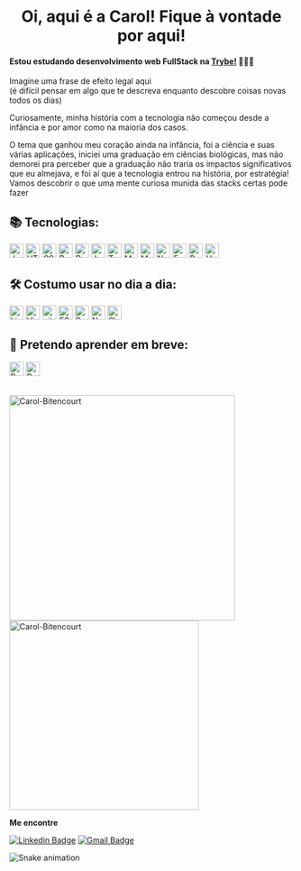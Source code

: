 <div align='center'> <h1> Oi, aqui é a Carol! Fique à vontade por aqui!</h1></div>

#### Estou estudando desenvolvimento web FullStack na [Trybe!](https://www.betrybe.com/) 👩🏽‍💻
 
 
Imagine uma frase de efeito legal aqui <br />
(é difícil pensar em algo que te descreva enquanto descobre coisas novas todos os dias)
<br />


  Curiosamente, minha história com a tecnologia não começou desde a infância e por amor como na maioria dos casos.

O tema que ganhou meu coração ainda na infância, foi a ciência e suas várias aplicações, iniciei uma graduação em ciências biológicas, mas não demorei pra perceber que a graduação não traria os impactos significativos que eu almejava, e foi aí que a tecnologia entrou na história, por estratégia!
Vamos descobrir o que uma mente curiosa munida das stacks certas pode fazer 
<br />


 ## 📚 Tecnologias:

<img src="https://img.shields.io/badge/JavaScript-282C34?logo=javascript&logoColor=F7DF1E" alt="JavaScript logo" title="JavaScript" height="25" /> <img src="https://img.shields.io/badge/HTML5-282C34?logo=html5&logoColor=E34F26" alt="HTML5 logo" title="HTML5" height="25" /> <img src="https://img.shields.io/badge/CSS3-282C34?logo=css3&logoColor=1572B6" alt="CSS3 logo" title="CSS3" height="25" /> <img src="https://img.shields.io/badge/React-282C34?logo=react&logoColor=61DAFB" alt="React logo" title="React.js / React Native" height="25" /> <img src="https://img.shields.io/badge/Redux-282C34?logo=redux&logoColor=764ABC" alt="Redux logo" title="Redux" height="25" /> <img src="https://img.shields.io/badge/Jest-282C34?logo=jest&logoColor=cc0000" alt="Jest logo" title="Jest" height="25" /> <img src="https://img.shields.io/badge/TestingLibrary-282C34?logo=testing-library&logoColor=%23E33332" alt="Testing Library logo" title="TestingLibrary" height="25" /> <img src="https://img.shields.io/badge/MySQL-282C34?logo=MySQL&logoColor=f29111" alt="MySQL logo" title="MySQL" height="25" /> <img src="https://img.shields.io/badge/MongoDB-282C34?logo=MongoDB&logoColor=589636" alt="MongoDB logo" title="MongoDB" height="25" /> <img src="https://img.shields.io/badge/Node.js-282C34?logo=Node.js&logoColor=#339933" alt="Node logo" title="Node" height="25" /> <img src="https://img.shields.io/badge/Express-282C34?logo=Express&logoColor=#339933" alt="Express logo" title="Express" height="25" /> <img src="https://img.shields.io/badge/Python-282C34?logo=Python&logoColor=ffdd54" alt="Python logo" title="Python" height="25" /> <img src="https://img.shields.io/badge/Heroku-282C34?logo=Heroku&logoColor=764ABC" alt="Heroku logo" title="Heroku" height="25" />

  
## 🛠️ Costumo usar no dia a dia:
<img src="https://img.shields.io/badge/Linux-282C34?logo=Linux&logoColor=FFFFFF" alt="Linux logo" title="Linux" height="25" /> <img src="https://img.shields.io/badge/VS%20Code-282C34?logo=visual-studio-code&logoColor=007ACC" alt="Visual Studio Code logo" title="Visual Studio Code" height="25" /> <img src="https://img.shields.io/badge/git-282C34?logo=git&logoColor=F05032" alt="git logo" title="git" height="25" />  <img src="https://img.shields.io/badge/ESLint-282C34?logo=eslint&logoColor=191970" alt191970="ESLint logo" title="ESLint" height="25" /> <img src="https://img.shields.io/badge/Bootstrap-282C34?logo=bootstrap&logoColor=836FFF" alt="Bootstrap logo" title="ESLint" height="25" /> <img src="https://img.shields.io/badge/Notion-282C34?logo=notion&logoColor=FFFFF" alt="Notion logo" title="Notion" height="25" /> <img src="https://img.shields.io/badge/Slack-282C34?logo=Slack&logoColor=2EB67D" alt="Slack logo" title="Slack" height="25" />






## 📖 Pretendo aprender em breve:
<img src="https://img.shields.io/badge/Pandas-282C34?logo=Pandas&logoColor=white" alt="Pandas logo" title="Pandas" height="25" />  <img src="https://img.shields.io/badge/R-282C34?logo=R&logoColor=white" alt="R logo" title="R" height="25" />


<br />
<a href="https://github.com/Carol-Bitencourt">
  <img align="center" width="400px" src="https://github-readme-stats.vercel.app/api?username=Carol-Bitencourt&show_icons=true&theme=dracula" alt="Carol-Bitencourt" />
</a>
<a href="https://github.com/Carol-Bitencourt">
  <img align="center" width="336px" src="https://github-readme-stats.vercel.app/api/top-langs/?username=Carol-Bitencourt&layout=compact&theme=dracula" alt="Carol-Bitencourt" />
</a>
<br />

**Me encontre**

[![Linkedin Badge](https://img.shields.io/badge/-LinkedIn-0077B5?style=flat-square&logo=Linkedin&logoColor=white&link=https://www.linkedin.com/in/carolbitencourtt/)](https://www.linkedin.com/in/carolbitencourtt/)
[![Gmail Badge](https://img.shields.io/badge/-Gmail-D14836?style=flat-square&logo=Gmail&logoColor=white&link=mailto:carolmedeirosbitencourt@gmail.com)](mailto:carolmedeirosbitencourt@gmail.com)

![Snake animation](https://github.com/Carol-Bitencourt/Carol-Bitencourt/blob/output/github-contribution-grid-snake.svg)

